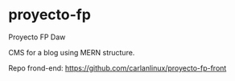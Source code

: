 # proyecto-fp
Proyecto FP Daw

CMS for a blog using MERN structure.

Repo frond-end: https://github.com/carlanlinux/proyecto-fp-front
